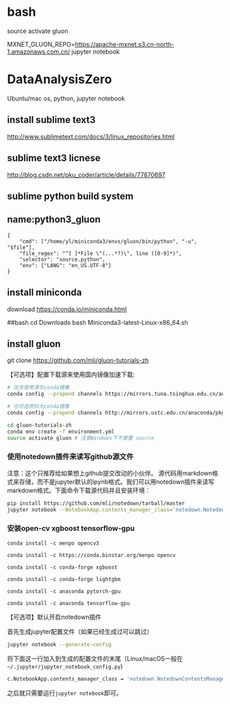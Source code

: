 # bash
source activate gluon

MXNET_GLUON_REPO=https://apache-mxnet.s3.cn-north-1.amazonaws.com.cn/ jupyter notebook


# DataAnalysisZero
Ubuntu/mac os, python, jupyter notebook

## install sublime text3
http://www.sublimetext.com/docs/3/linux_repositories.html

## sublime text3 licnese
http://blog.csdn.net/pku_coder/article/details/77870697

## sublime python build system
## name:python3_gluon

```
{
    "cmd": ["/home/yl/miniconda3/envs/gluon/bin/python", "-u", "$file"],
    "file_regex": "^[ ]*File \"(...*?)\", line ([0-9]*)",
    "selector": "source.python",
    "env": {"LANG": "en_US.UTF-8"}
}
```

## install miniconda
download https://conda.io/miniconda.html

##bash
cd Downloads
bash Miniconda3-latest-Linux-x86_64.sh

## install gluon
git clone https://github.com/mli/gluon-tutorials-zh

【可选项】配置下载源来使用国内镜像加速下载:


```bash
# 优先使用清华conda镜像
conda config --prepend channels https://mirrors.tuna.tsinghua.edu.cn/anaconda/pkgs/free/

# 也可选用科大conda镜像
conda config --prepend channels http://mirrors.ustc.edu.cn/anaconda/pkgs/free/
```
```bash
cd gluon-tutorials-zh
conda env create -f environment.yml
source activate gluon # 注意Windows下不需要 source
```
### 使用notedown插件来读写github源文件
注意：这个只推荐给如果想上github提交改动的小伙伴。
源代码用markdown格式来存储，而不是jupyter默认的ipynb格式。我们可以用notedown插件来读写markdown格式。下面命令下载源代码并且安装环境：
```bash
pip install https://github.com/mli/notedown/tarball/master
jupyter notebook --NotebookApp.contents_manager_class='notedown.NotedownContentsManager'
```
### 安装open-cv xgboost tensorflow-gpu
```
conda install -c menpo opencv3 

conda install -c https://conda.binstar.org/menpo opencv

conda install -c conda-forge xgboost 

conda install -c conda-forge lightgbm 

conda install -c anaconda pytorch-gpu

conda install -c anaconda tensorflow-gpu

```

【可选项】默认开启notedown插件

首先生成jupyter配置文件（如果已经生成过可以跳过）


```bash
jupyter notebook --generate-config
```

将下面这一行加入到生成的配置文件的末尾（Linux/macOS一般在`~/.jupyter/jupyter_notebook_config.py`)


```bash
c.NotebookApp.contents_manager_class = 'notedown.NotedownContentsManager'
```

之后就只需要运行`jupyter notebook`即可。
